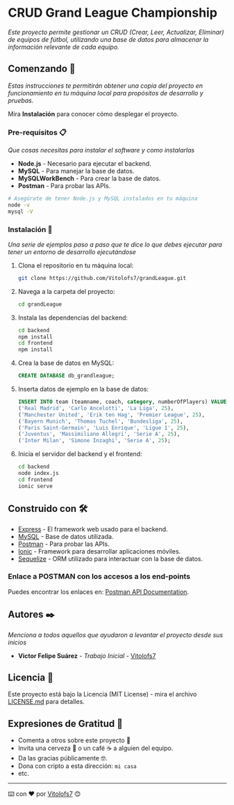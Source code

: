 # CRUD Grand League Championship

_Este proyecto permite gestionar un CRUD (Crear, Leer, Actualizar, Eliminar) de equipos de fútbol, utilizando una base de datos para almacenar la información relevante de cada equipo._

## Comenzando 🚀

_Estas instrucciones te permitirán obtener una copia del proyecto en funcionamiento en tu máquina local para propósitos de desarrollo y pruebas._

Mira **Instalación** para conocer cómo desplegar el proyecto.

### Pre-requisitos 📋

_Que cosas necesitas para instalar el software y como instalarlas_

- **Node.js** - Necesario para ejecutar el backend.
- **MySQL** - Para manejar la base de datos.
- **MySQLWorkBench** - Para crear la base de datos.
- **Postman** - Para probar las APIs.

```bash
# Asegúrate de tener Node.js y MySQL instalados en tu máquina
node -v
mysql -V
```

### Instalación 🔧

_Una serie de ejemplos paso a paso que te dice lo que debes ejecutar para tener un entorno de desarrollo ejecutándose_

1. Clona el repositorio en tu máquina local:

   ```bash
   git clone https://github.com/Vitolofs7/grandLeague.git
   ```

2. Navega a la carpeta del proyecto:

   ```bash
   cd grandLeague
   ```

3. Instala las dependencias del backend:

   ```bash
   cd backend
   npm install
   cd frontend
   npm install
   ```

4. Crea la base de datos en MySQL:

   ```sql
   CREATE DATABASE db_grandleague;
   ```

5. Inserta datos de ejemplo en la base de datos:

   ```sql
   INSERT INTO team (teamname, coach, category, numberOfPlayers) VALUES 
   ('Real Madrid', 'Carlo Ancelotti', 'La Liga', 25),
   ('Manchester United', 'Erik ten Hag', 'Premier League', 25),
   ('Bayern Munich', 'Thomas Tuchel', 'Bundesliga', 25), 
   ('Paris Saint-Germain', 'Luis Enrique', 'Ligue 1', 25),
   ('Juventus', 'Massimiliano Allegri', 'Serie A', 25),
   ('Inter Milan', 'Simone Inzaghi', 'Serie A', 25);
   ```

6. Inicia el servidor del backend y el frontend:

   ```bash
   cd backend
   node index.js
   cd frontend
   ionic serve
   ```

## Construido con 🛠️

* [Express](https://expressjs.com/) - El framework web usado para el backend.
* [MySQL](https://www.mysql.com/) - Base de datos utilizada.
* [Postman](https://www.postman.com/) - Para probar las APIs.
* [Ionic](https://ionicframework.com/) - Framework para desarrollar aplicaciones móviles.
* [Sequelize](https://sequelize.org/) - ORM utilizado para interactuar con la base de datos.

### Enlace a POSTMAN con los accesos a los end-points

Puedes encontrar los enlaces en: [Postman API Documentation](https://documenter.getpostman.com/view/38432313/2sAXxLCaB4).

## Autores ✒️

_Menciona a todos aquellos que ayudaron a levantar el proyecto desde sus inicios_

* **Victor Felipe Suárez** - *Trabajo Inicial* - [Vitolofs7](https://github.com/Vitolofs7)

## Licencia 📄

Este proyecto está bajo la Licencia (MIT License) - mira el archivo [LICENSE.md](LICENSE.md) para detalles.

## Expresiones de Gratitud 🎁

* Comenta a otros sobre este proyecto 📢
* Invita una cerveza 🍺 o un café ☕ a alguien del equipo. 
* Da las gracias públicamente 🤓.
* Dona con cripto a esta dirección: `mi casa`
* etc.

---
⌨️ con ❤️ por [Vitolofs7](https://github.com/Vitolofs7) 😊
